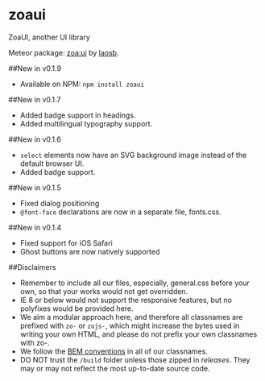 # zoaui
ZoaUI, another UI library

Meteor package: <a href="https://atmospherejs.com/zoa/ui">zoa:ui</a> by <a href="https://github.com/laosb">laosb</a>.

##New in v0.1.9
* Available on NPM: `npm install zoaui`

##New in v0.1.7
* Added badge support in headings.
* Added multilingual typography support.

##New in v0.1.6
* <code>select</code> elements now have an SVG background image instead of the default browser UI.
* Added badge support.

##New in v0.1.5
* Fixed dialog positioning
* <code>@font-face</code> declarations are now in a separate file, fonts.css.

##New in v0.1.4
* Fixed support for iOS Safari
* Ghost buttons are now natively supported

##Disclaimers
* Remember to include all our files, especially, general.css before your own, so that your works would not get overridden.
* IE 8 or below would not support the responsive features, but no polyfixes would be provided here.
* We aim a modular approach here, and therefore all classnames are prefixed with <code>zo-</code> or <code>zojs-</code>, which might increase the bytes used in writing your own HTML, and please do not prefix your own classnames with zo-.
* We follow the <a href="https://css-tricks.com/bem-101/">BEM conventions</a> in all of our classnames.
* DO NOT trust the <code>/build</code> folder unless those zipped in <i>releases</i>. They may or may not reflect the most up-to-date source code.